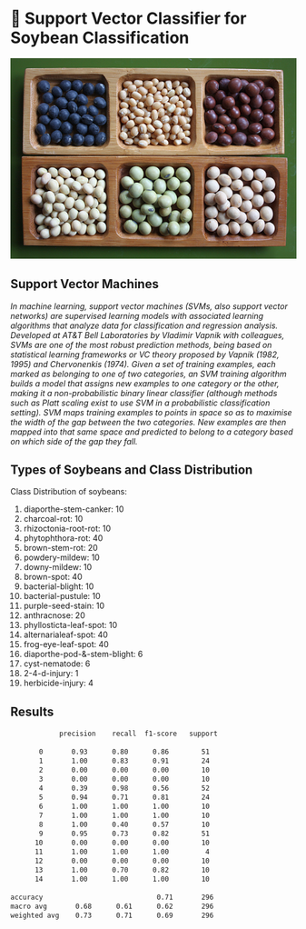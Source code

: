 # 🫘 Support Vector Classifier for Soybean Classification

![image soybeans](images/soybeans.jpg)

## Support Vector Machines

*In machine learning, support vector machines (SVMs, also support vector networks) are supervised learning models
with associated learning algorithms that analyze data for classification and regression analysis. Developed at AT&T Bell
Laboratories by Vladimir Vapnik with colleagues, SVMs are one of the most robust prediction methods, being based on
statistical learning frameworks or VC theory proposed by Vapnik (1982, 1995) and Chervonenkis (1974). Given a set of
training examples, each marked as belonging to one of two categories, an SVM training algorithm builds a model that
assigns new examples to one category or the other, making it a non-probabilistic binary linear classifier (although
methods such as Platt scaling exist to use SVM in a probabilistic classification setting). SVM maps training examples to
points in space so as to maximise the width of the gap between the two categories. New examples are then mapped into
that same space and predicted to belong to a category based on which side of the gap they fall.*

## Types of Soybeans and Class Distribution

Class Distribution of soybeans:

1. diaporthe-stem-canker: 10
2. charcoal-rot: 10
3. rhizoctonia-root-rot: 10
4. phytophthora-rot: 40
5. brown-stem-rot: 20
6. powdery-mildew: 10
7. downy-mildew: 10
8. brown-spot: 40
9. bacterial-blight: 10
10. bacterial-pustule: 10
11. purple-seed-stain: 10
12. anthracnose: 20
13. phyllosticta-leaf-spot: 10
14. alternarialeaf-spot: 40
15. frog-eye-leaf-spot: 40
16. diaporthe-pod-&-stem-blight: 6
17. cyst-nematode: 6
18. 2-4-d-injury: 1
19. herbicide-injury: 4

## Results

                precision    recall  f1-score   support

           0       0.93      0.80      0.86        51
           1       1.00      0.83      0.91        24
           2       0.00      0.00      0.00        10
           3       0.00      0.00      0.00        10
           4       0.39      0.98      0.56        52
           5       0.94      0.71      0.81        24
           6       1.00      1.00      1.00        10
           7       1.00      1.00      1.00        10
           8       1.00      0.40      0.57        10
           9       0.95      0.73      0.82        51
          10       0.00      0.00      0.00        10
          11       1.00      1.00      1.00         4
          12       0.00      0.00      0.00        10
          13       1.00      0.70      0.82        10
          14       1.00      1.00      1.00        10

    accuracy                            0.71       296
    macro avg       0.68      0.61      0.62       296
    weighted avg    0.73      0.71      0.69       296
